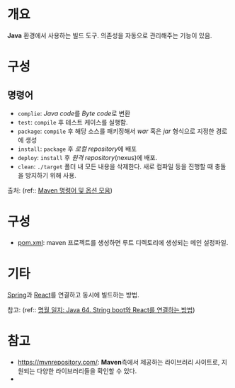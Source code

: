 # 개요
**Java** 환경에서 사용하는 빌드 도구. 의존성을 자동으로 관리해주는 기능이 있음.

# 구성
## 명령어
- `complie`: *Java code*를 *Byte code*로 변환
- `test`: `compile` 후 테스트 케이스를 실행함.
- `package`: `compile` 후 해당 소스를 패키징해서 *war* 혹은 *jar* 형식으로 지정한 경로에 생성
- `install`: `package` 후 *로컬 repository*에 배포
- `deploy`: `install` 후 *원격 repository*(nexus)에 배포.
- `clean`: `./target` 폴더 내 모든 내용을 삭제한다. 새로 컴파일 등을 진행할 때 충돌을 방지하기 위해 사용.

출처: (ref:: [Maven 명령어 및 옵션 모음](https://oingdaddy.tistory.com/56))

# 구성
- [pom.xml](maven/pom.xml.md): maven 프로젝트를 생성하면 루트 디렉토리에 생성되는 메인 설정파일.

# 기타
[Spring](../../ProgrammingLanguage/Java/Spring.md)과 [React](../../ProgrammingLanguage/Javascript/library/React.md)를 연결하고 동시에 빌드하는 방법.

참고: (ref:: [명월 일지: Java 64. String boot와 React를 연결하는 방법](https://nowonbun.tistory.com/275))

# 참고
- https://mvnrepository.com/: **Maven**측에서 제공하는 라이브러리 사이트로, 지원되는 다양한 라이브러리들을 확인할 수 있다.
- 